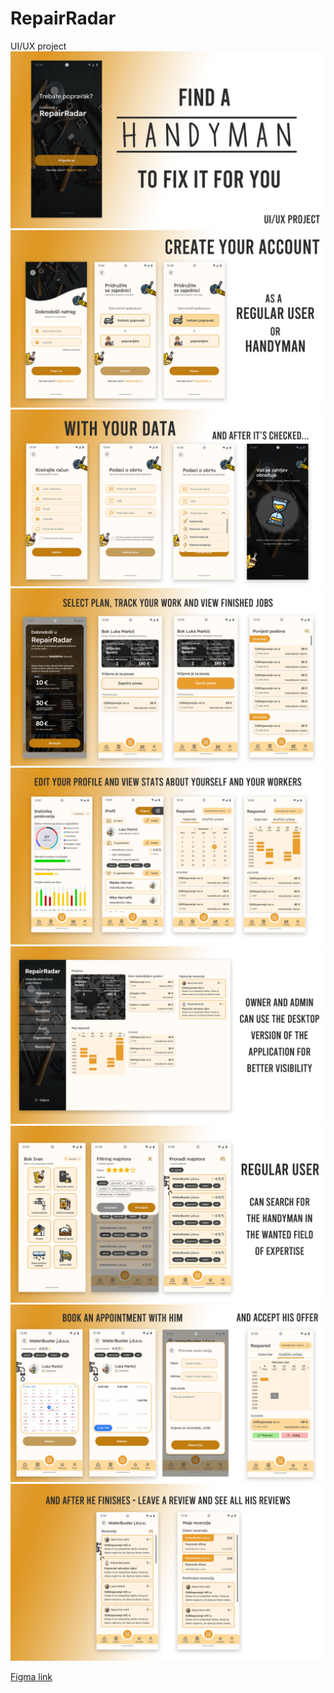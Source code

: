 # RepairRadar

UI/UX project
![rr](https://github.com/CroAnna/RepairRadar/blob/main/images/rr1.jpg)
![rr](https://github.com/CroAnna/RepairRadar/blob/main/images/rr2.jpg)
![rr](https://github.com/CroAnna/RepairRadar/blob/main/images/rr3.jpg)
![rr](https://github.com/CroAnna/RepairRadar/blob/main/images/rr4.jpg)
![rr](https://github.com/CroAnna/RepairRadar/blob/main/images/rr5.jpg)
![rr](https://github.com/CroAnna/RepairRadar/blob/main/images/rr6.jpg)
![rr](https://github.com/CroAnna/RepairRadar/blob/main/images/rr7.jpg)
![rr](https://github.com/CroAnna/RepairRadar/blob/main/images/rr8.jpg)
![rr](https://github.com/CroAnna/RepairRadar/blob/main/images/rr9.jpg)


<a href="https://www.figma.com/file/UaV36U2nxAp00lURV2TKb7/RepairRadar?type=design&node-id=0%3A1&mode=design&t=9CvDSeBgcCpgPKkw-1">Figma link</a>
